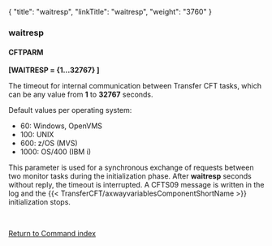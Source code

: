 {
    "title": "waitresp",
    "linkTitle": "waitresp",
    "weight": "3760"
}<span id="waitresp"></span>

### waitresp

#### CFTPARM

****[WAITRESP = {1...32767} ]****

The timeout for internal communication between Transfer CFT
tasks, which can be any
value from ****1**** to ****32767**** seconds.

Default values per operating system:

- 60: Windows, OpenVMS
- 100: UNIX
- 600: z/OS (MVS)
- 1000: OS/400 (IBM i)

This parameter is used for a synchronous exchange of requests between
two monitor tasks during the initialization phase. After ****waitresp****
seconds without reply, the timeout is interrupted. A CFTS09 message is
written in the log and the {{< TransferCFT/axwayvariablesComponentShortName  >}} initialization stops.

 

[Return to Command index](../../)

